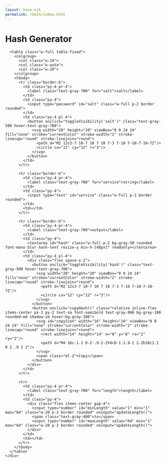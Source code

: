 ```yaml
---
layout: base.njk
permalink: /hash/index.html
---
```

<div class="min-h-screen bg-gray-100">
  <div class="container mx-auto p-8 max-w-2xl">
    <div class="bg-white rounded-lg shadow-lg p-6">
      <h1 class="text-3xl font-bold text-center text-gray-800 mb-8">Hash Generator</h1>

      <table class="w-full table-fixed">
        <colgroup>
          <col class="w-24">
          <col class="w-auto">
          <col class="w-20">
        </colgroup>
        <tbody>
          <tr class="border-b">
            <td class="py-4 pr-4">
              <label class="text-gray-700" for="salt">salt</label>
            </td>
            <td class="py-4">
              <input type="password" id="salt" class="w-full p-2 border rounded">
            </td>
            <td class="py-4 pl-4">
              <button onclick="toggleVisibility('salt')" class="text-gray-500 hover:text-gray-700">
                <svg width="20" height="20" viewBox="0 0 24 24" fill="none" stroke="currentColor" stroke-width="2" stroke-linecap="round" stroke-linejoin="round">
                  <path d="M2 12s3-7 10-7 10 7 10 7-3 7-10 7-10-7-10-7Z"/>
                  <circle cx="12" cy="12" r="3"/>
                </svg>
              </button>
            </td>
          </tr>

          <tr class="border-b">
            <td class="py-4 pr-4">
              <label class="text-gray-700" for="service">string</label>
            </td>
            <td class="py-4">
              <input type="text" id="service" class="w-full p-2 border rounded">
            </td>
            <td></td>
          </tr>

          <tr class="border-b">
            <td class="py-4 pr-4">
              <label class="text-gray-700">output</label>
            </td>
            <td class="py-4">
              <textarea id="hash" class="w-full p-2 bg-gray-50 rounded font-mono blur hash-text resize-y min-h-[40px]" readonly></textarea>
            </td>
            <td class="py-4 pl-4">
              <div class="flex space-x-2">
                <button onclick="toggleVisibility('hash')" class="text-gray-500 hover:text-gray-700">
                  <svg width="20" height="20" viewBox="0 0 24 24" fill="none" stroke="currentColor" stroke-width="2" stroke-linecap="round" stroke-linejoin="round">
                    <path d="M2 12s3-7 10-7 10 7 10 7-3 7-10 7-10-7-10-7Z"/>
                    <circle cx="12" cy="12" r="3"/>
                  </svg>
                </button>
                <button onclick="copyHash()" class="relative inline-flex items-center px-3 py-2 text-sm font-semibold text-gray-900 bg-gray-100 rounded-md shadow-sm hover:bg-gray-200">
                  <svg id="copyIcon" width="16" height="16" viewBox="0 0 24 24" fill="none" stroke="currentColor" stroke-width="2" stroke-linecap="round" stroke-linejoin="round">
                    <rect width="14" height="14" x="8" y="8" rx="2" ry="2"/>
                    <path d="M4 16c-1.1 0-2-.9-2-2V4c0-1.1.9-2 2-2h10c1.1 0 2 .9 2 2"/>
                  </svg>
                  <span class="ml-2">Copy</span>
                </button>
              </div>
            </td>
          </tr>

          <tr>
            <td class="py-4 pr-4">
              <label class="text-gray-700" for="length">length</label>
            </td>
            <td class="py-4">
              <div class="flex items-center gap-4">
                <input type="number" id="minLength" value="1" min="1" max="64" class="w-20 p-2 border rounded" oninput="updateLength()">
                <span class="text-gray-400">to</span>
                <input type="number" id="maxLength" value="64" min="1" max="64" class="w-20 p-2 border rounded" oninput="updateLength()">
              </div>
            </td>
            <td></td>
          </tr>
        </tbody>
      </table>
    </div>
  </div>
</div>

<style>
.hash-text.blur {
  filter: blur(4px);
}
</style>

<script src="https://cdnjs.cloudflare.com/ajax/libs/js-sha256/0.9.0/sha256.min.js"></script>
<script>
document.getElementById('salt').addEventListener('input', generateHash);
document.getElementById('service').addEventListener('input', generateHash);

function generateHash() {
  const salt = document.getElementById('salt').value;
  const service = document.getElementById('service').value;
  const minInput = document.getElementById('minLength');
  const maxInput = document.getElementById('maxLength');
  
  const min = minInput.value === '' ? 1 : parseInt(minInput.value);
  const max = maxInput.value === '' ? 64 : parseInt(maxInput.value);
  
  let fullHash = '';
  for(let i = 0; i < Math.ceil(max / 64); i++) {
    fullHash += sha256(`${salt}_${service}_${i}`);
  }
  
  let hash = fullHash.substring(min - 1, max);
  document.getElementById('hash').value = hash;
}

function copyHash() {
  const hash = document.getElementById('hash').value;
  navigator.clipboard.writeText(hash);
  
  const copyIcon = document.getElementById('copyIcon');
  const currentPath = copyIcon.innerHTML;
  
  copyIcon.innerHTML = `<svg width="16" height="16" viewBox="0 0 24 24" fill="none" stroke="currentColor" stroke-width="2" stroke-linecap="round" stroke-linejoin="round"><polyline points="20 6 9 17 4 12"/></svg>`;
  
  setTimeout(() => {
    copyIcon.innerHTML = currentPath;
  }, 1000);
}

function toggleVisibility(id) {
  const element = document.getElementById(id);
  if (id === 'salt') {
    element.type = element.type === 'password' ? 'text' : 'password';
  } else {
    element.classList.toggle('blur');
  }
}

function updateLength() {
  const minInput = document.getElementById('minLength');
  const maxInput = document.getElementById('maxLength');
  
  const min = minInput.value === '' ? 1 : parseInt(minInput.value);
  const max = maxInput.value === '' ? 64 : parseInt(maxInput.value);
  
  if (minInput.value !== '') minInput.value = Math.min(min, max);
  if (maxInput.value !== '') maxInput.value = Math.max(min, max);
  
  generateHash();
}

generateHash();
</script>
